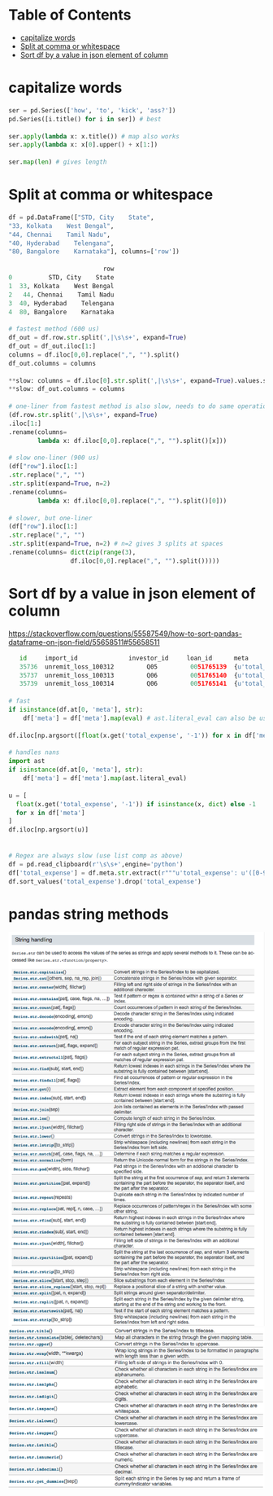 Table of Contents
=================
   * [capitalize words](#capitalize-words)
   * [Split at comma or whitespace](#split-at-comma-or-whitespace)
   * [Sort df by a value in json element of column](#sort-df-by-a-value-in-json-element-of-column)

# capitalize words
```python
ser = pd.Series(['how', 'to', 'kick', 'ass?'])
pd.Series([i.title() for i in ser]) # best

ser.apply(lambda x: x.title()) # map also works
ser.apply(lambda x: x[0].upper() + x[1:])

ser.map(len) # gives length
```

# Split at comma or whitespace
```python
df = pd.DataFrame(["STD, City    State",
"33, Kolkata    West Bengal",
"44, Chennai    Tamil Nadu",
"40, Hyderabad    Telengana",
"80, Bangalore    Karnataka"], columns=['row'])

                          row
0          STD, City    State
1  33, Kolkata    West Bengal
2   44, Chennai    Tamil Nadu
3  40, Hyderabad    Telengana
4  80, Bangalore    Karnataka

# fastest method (600 us)
df_out = df.row.str.split(',|\s\s+', expand=True)
df_out = df_out.iloc[1:]
columns = df.iloc[0,0].replace(",", "").split()
df_out.columns = columns

**slow: columns = df.iloc[0].str.split(',|\s\s+', expand=True).values.squeeze()
**slow: df_out.columns = columns

# one-liner from fastest method is also slow, needs to do same operation muliple times
(df.row.str.split(',|\s\s+', expand=True)
.iloc[1:]
.rename(columns= 
        lambda x: df.iloc[0,0].replace(",", "").split()[x]))

# slow one-liner (900 us)
(df["row"].iloc[1:]
.str.replace(",", "")
.str.split(expand=True, n=2)
.rename(columns= 
        lambda x: df.iloc[0,0].replace(",", "").split()[0]))

# slower, but one-liner
(df["row"].iloc[1:]
.str.replace(",", "")
.str.split(expand=True, n=2) # n=2 gives 3 splits at spaces
.rename(columns= dict(zip(range(3), 
                 df.iloc[0,0].replace(",", "").split()))))
```

# Sort df by a value in json element of column
https://stackoverflow.com/questions/55587549/how-to-sort-pandas-dataframe-on-json-field/55658511#55658511
```python
   id     import_id              investor_id     loan_id      meta
   35736  unremit_loss_100312         Q05         0051765139  {u'total_paid': u'75', u'total_expense': u'75'}
   35737  unremit_loss_100313         Q06         0051765140  {u'total_paid': u'77', u'total_expense': u'78'}
   35739  unremit_loss_100314         Q06         0051765141  {u'total_paid': u'80', u'total_expense': u'65'}
   
# fast
if isinstance(df.at[0, 'meta'], str):
    df['meta'] = df['meta'].map(eval) # ast.literal_eval can also be used.
    
df.iloc[np.argsort([float(x.get('total_expense', '-1')) for x in df['meta']])]

# handles nans
import ast
if isinstance(df.at[0, 'meta'], str):
    df['meta'] = df['meta'].map(ast.literal_eval)
    
u = [  
  float(x.get('total_expense', '-1')) if isinstance(x, dict) else -1 
  for x in df['meta']
]
df.iloc[np.argsort(u)]


# Regex are always slow (use list comp as above)
df = pd.read_clipboard(r'\s\s+',engine='python')
df['total_expense'] = df.meta.str.extract(r"""u'total_expense': u'([0-9.]+)'""",expand=False)
df.sort_values('total_expense').drop('total_expense')
```

# pandas string methods
![](../images/df_str_methods1.png)
![](../images/df_str_methods2.png)

